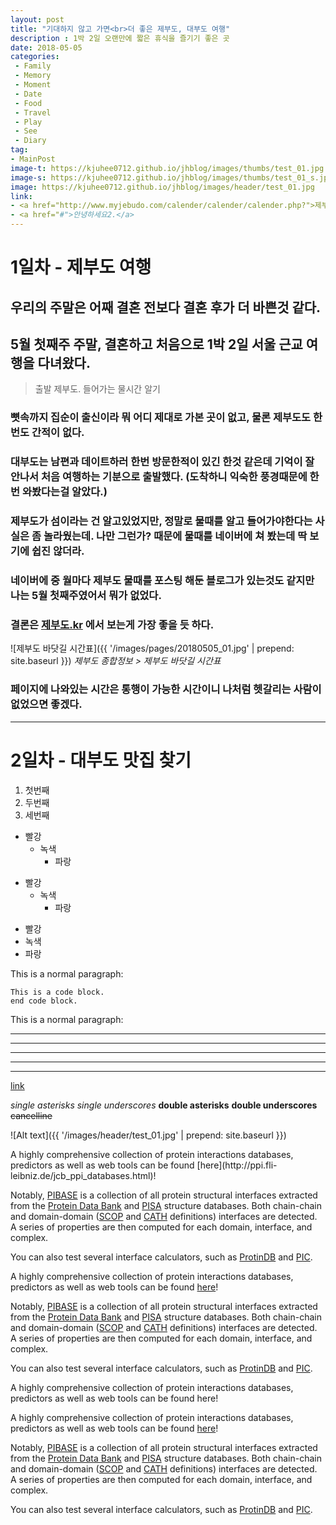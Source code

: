 ```yaml
---
layout: post
title: "기대하지 않고 가면<br>더 좋은 제부도, 대부도 여행"
description : 1박 2일 오랜만에 짧은 휴식을 즐기기 좋은 곳
date: 2018-05-05
categories:
 - Family
 - Memory
 - Moment
 - Date
 - Food
 - Travel
 - Play
 - See
 - Diary
tag:
- MainPost 
image-t: https://kjuhee0712.github.io/jhblog/images/thumbs/test_01.jpg
image-s: https://kjuhee0712.github.io/jhblog/images/thumbs/test_01_s.jpg
image: https://kjuhee0712.github.io/jhblog/images/header/test_01.jpg
link: 
- <a href="http://www.myjebudo.com/calender/calender/calender.php?">제부도 종합정보</a>
- <a href="#">안녕하세요2.</a>
---
```



# 1일차 - 제부도 여행

## 우리의 주말은 어째 결혼 전보다 결혼 후가 더 바쁜것 같다.
## 5월 첫째주 주말, 결혼하고 처음으로 1박 2일 서울 근교 여행을 다녀왔다.  


> 출발 제부도. 들어가는 물시간 알기


### 뼛속까지 집순이 출신이라 뭐 어디 제대로 가본 곳이 없고, 물론 제부도도 한번도 간적이 없다.  
### 대부도는 남편과 데이트하러 한번 방문한적이 있긴 한것 같은데 기억이 잘 안나서 처음 여행하는 기분으로 출발했다.  (도착하니 익숙한 풍경때문에 한번 와봤다는걸 알았다.)

### 제부도가 섬이라는 건 알고있었지만, 정말로 물때를 알고 들어가야한다는 사실은 좀 놀라웠는데. 나만 그런가?  때문에 물때를 네이버에 쳐 봤는데 딱 보기에 쉽진 않더라.  
### 네이버에 중 월마다 제부도 물때를 포스팅 해둔 블로그가 있는것도 같지만 나는 5월 첫째주였어서 뭐가 없었다. 
### 결론은 [제부도.kr](http://www.myjebudo.com/calender/calender/calender.php?) 에서 보는게 가장 좋을 듯 하다.

![제부도 바닷길 시간표]({{ '/images/pages/20180505_01.jpg' | prepend: site.baseurl }})
*제부도 종합정보 > 제부도 바닷길 시간표*

  

   

### 페이지에 나와있는 시간은 통행이 가능한 시간이니 나처럼 헷갈리는 사람이 없었으면 좋겠다.


***


# 2일차 - 대부도 맛집 찾기




1. 첫번째
2. 두번째
3. 세번째


* 빨강
  * 녹색
    * 파랑

+ 빨강
  + 녹색
    + 파랑

- 빨강
- 녹색
- 파랑


This is a normal paragraph:

    This is a code block. 
	end code block.

This is a normal paragraph:	


* * *

***

*****

- - -

---------------------------------------

[link](http://ppi.fli-leibniz.de/jcb_ppi_databases.html)


*single asterisks*
_single underscores_
**double asterisks**
__double underscores__
~~cancelline~~

![Alt text]({{ '/images/header/test_01.jpg' | prepend: site.baseurl }})

<p>
A highly comprehensive collection of protein interactions databases, predictors as well as web tools can be found [here](http://ppi.fli-leibniz.de/jcb_ppi_databases.html)!	
</p>

Notably, [PIBASE](http://pibase.janelia.org/pibase2010/introduction.html) is a collection of all protein structural interfaces extracted from the [Protein Data Bank](http://www.rcsb.org/pdb) and [PISA](http://www.ebi.ac.uk/msd-srv/prot_int/pistart.html) structure databases. Both chain-chain and domain-domain ([SCOP](http://scop.mrc-lmb.cam.ac.uk/scop/) and [CATH](http://www.biochem.ucl.ac.uk/bsm/cath/) definitions) interfaces are detected. A series of properties are then computed for each domain, interface, and complex.

You can also test several interface calculators, such as [ProtinDB](http://protindb.cs.iastate.edu/VisualizationIR.py) and [PIC](http://pic.mbu.iisc.ernet.in/index.html).	


A highly comprehensive collection of protein interactions databases, predictors as well as web tools can be found [here](http://ppi.fli-leibniz.de/jcb_ppi_databases.html)!

Notably, [PIBASE](http://pibase.janelia.org/pibase2010/introduction.html) is a collection of all protein structural interfaces extracted from the [Protein Data Bank](http://www.rcsb.org/pdb) and [PISA](http://www.ebi.ac.uk/msd-srv/prot_int/pistart.html) structure databases. Both chain-chain and domain-domain ([SCOP](http://scop.mrc-lmb.cam.ac.uk/scop/) and [CATH](http://www.biochem.ucl.ac.uk/bsm/cath/) definitions) interfaces are detected. A series of properties are then computed for each domain, interface, and complex.

You can also test several interface calculators, such as [ProtinDB](http://protindb.cs.iastate.edu/VisualizationIR.py) and [PIC](http://pic.mbu.iisc.ernet.in/index.html).	

<p class="dialog">
A highly comprehensive collection of protein interactions databases, predictors as well as web tools can be found here!	
</p>













A highly comprehensive collection of protein interactions databases, predictors as well as web tools can be found [here](http://ppi.fli-leibniz.de/jcb_ppi_databases.html)!

Notably, [PIBASE](http://pibase.janelia.org/pibase2010/introduction.html) is a collection of all protein structural interfaces extracted from the [Protein Data Bank](http://www.rcsb.org/pdb) and [PISA](http://www.ebi.ac.uk/msd-srv/prot_int/pistart.html) structure databases. Both chain-chain and domain-domain ([SCOP](http://scop.mrc-lmb.cam.ac.uk/scop/) and [CATH](http://www.biochem.ucl.ac.uk/bsm/cath/) definitions) interfaces are detected. A series of properties are then computed for each domain, interface, and complex.

You can also test several interface calculators, such as [ProtinDB](http://protindb.cs.iastate.edu/VisualizationIR.py) and [PIC](http://pic.mbu.iisc.ernet.in/index.html).	